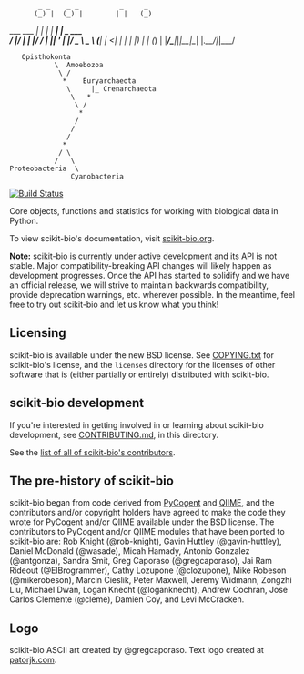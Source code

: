            _ _    _ _          _     _       
          (_) |  (_) |        | |   (_)      
  ___  ___ _| | ___| |_ ______| |__  _  ___  
 / __|/ __| | |/ / | __|______| '_ \| |/ _ \ 
 \__ \ (__| |   <| | |_       | |_) | | (_) |
 |___/\___|_|_|\_\_|\__|      |_.__/|_|\___/ 


       Opisthokonta
               \  Amoebozoa 
                \ /
                 *    Euryarchaeota  
                  \     |_ Crenarchaeota
                   \   *
                    \ / 
                     *            
                    / 
                   /
                  / 
                 *  
                / \
               /   \ 
    Proteobacteria  \
                   Cyanobacteria


[![Build Status](https://travis-ci.org/biocore/scikit-bio.png?branch=master)](https://travis-ci.org/biocore/scikit-bio)

Core objects, functions and statistics for working with biological data in Python.

To view scikit-bio's documentation, visit [scikit-bio.org](http://scikit-bio.org).

**Note:** scikit-bio is currently under active development and its API is not
stable. Major compatibility-breaking API changes will likely happen as
development progresses. Once the API has started to solidify and we have an
official release, we will strive to maintain backwards compatibility, provide
deprecation warnings, etc. wherever possible. In the meantime, feel free to try
out scikit-bio and let us know what you think!

Licensing
---------

scikit-bio is available under the new BSD license. See
[COPYING.txt](COPYING.txt) for scikit-bio's license, and the ```licenses```
directory for the licenses of other software that is (either partially or
entirely) distributed with scikit-bio.

scikit-bio development
----------------------

If you're interested in getting involved in or learning about scikit-bio development, see [CONTRIBUTING.md](CONTRIBUTING.md), in this directory.

See the [list of all of scikit-bio's contributors](https://github.com/biocore/scikit-bio/graphs/contributors).

The pre-history of scikit-bio
-----------------------------

scikit-bio began from code derived from [PyCogent](http://www.pycogent.org) and [QIIME](http://www.qiime.org), and the contributors and/or copyright holders have agreed to make the code they wrote for PyCogent and/or QIIME available under the BSD license. The contributors to PyCogent and/or QIIME modules that have been ported to scikit-bio are: Rob Knight (@rob-knight), Gavin Huttley (@gavin-huttley), Daniel McDonald (@wasade), Micah Hamady, Antonio Gonzalez (@antgonza), Sandra Smit, Greg Caporaso (@gregcaporaso), Jai Ram Rideout (@ElBrogrammer), Cathy Lozupone (@clozupone), Mike Robeson (@mikerobeson), Marcin Cieslik, Peter Maxwell, Jeremy Widmann, Zongzhi Liu, Michael Dwan, Logan Knecht (@loganknecht), Andrew Cochran, Jose Carlos Clemente (@cleme), Damien Coy, and Levi McCracken.

Logo
----
scikit-bio ASCII art created by @gregcaporaso. Text logo created at [patorjk.com](http://patorjk.com/software/taag/).
